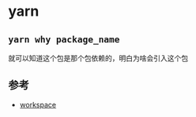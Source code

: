 # yarn

## `yarn why package_name`

就可以知道这个包是那个包依赖的，明白为啥会引入这个包

## 参考

- [workspace](https://yarnpkg.com/lang/en/docs/workspaces/)
